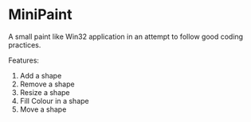 # MiniPaint
A small paint like Win32 application in an attempt to follow good coding practices.

Features:
1. Add a shape
2. Remove a shape
3. Resize a shape
4. Fill Colour in a shape
5. Move a shape




